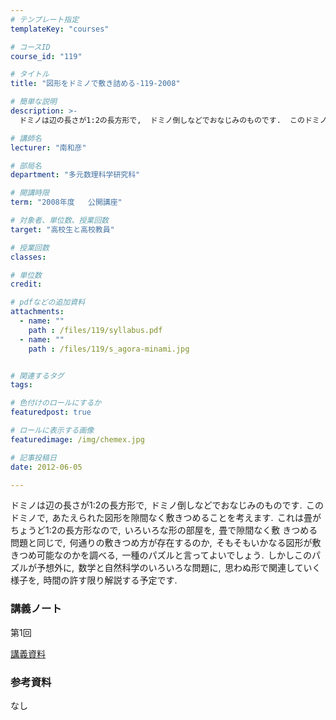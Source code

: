 ```yaml
---
# テンプレート指定
templateKey: "courses"

# コースID
course_id: "119"

# タイトル
title: "図形をドミノで敷き詰める-119-2008"

# 簡単な説明
description: >-
  ドミノは辺の長さが1:2の長方形で,  ドミノ倒しなどでおなじみのものです.  このドミノで,  あたえられた図形を隙間なく敷きつめることを考えます.  これは畳がちょうど1:2の長方形なので,  い...

# 講師名
lecturer: "南和彦"

# 部局名
department: "多元数理科学研究科"

# 開講時限
term: "2008年度	公開講座"

# 対象者、単位数、授業回数
target: "高校生と高校教員"

# 授業回数
classes: 

# 単位数
credit: 

# pdfなどの追加資料
attachments: 
  - name: "" 
    path : /files/119/syllabus.pdf
  - name: "" 
    path : /files/119/s_agora-minami.jpg


# 関連するタグ
tags:

# 色付けのロールにするか
featuredpost: true

# ロールに表示する画像
featuredimage: /img/chemex.jpg

# 記事投稿日
date: 2012-06-05

---
```

ドミノは辺の長さが1:2の長方形で,  ドミノ倒しなどでおなじみのものです.  このドミノで,  あたえられた図形を隙間なく敷きつめることを考えます.  これは畳がちょうど1:2の長方形なので,  いろいろな形の部屋を,  畳で隙間なく敷 きつめる問題と同じで,  何通りの敷きつめ方が存在するのか,  そもそもいかなる図形が敷きつめ可能なのかを調べる,  一種のパズルと言ってよいでしょう.  しかしこのパズルが予想外に,  数学と自然科学のいろいろな問題に,  思わぬ形で関連していく様子を,  時間の許す限り解説する予定です. 




### 講義ノート

第1回 


[講義資料](/files/119/syllabus.pdf) 


### 参考資料

なし
